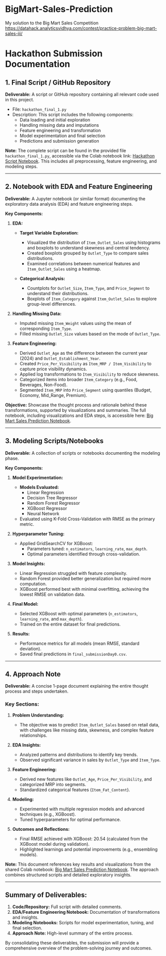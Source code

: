 # BigMart-Sales-Prediction
My solution to the Big Mart Sales Competition https://datahack.analyticsvidhya.com/contest/practice-problem-big-mart-sales-iii/

# Hackathon Submission Documentation

## 1. Final Script / GitHub Repository

**Deliverable:** A script or GitHub repository containing all relevant code used in this project.

- File: `hackathon_final_1.py`
- Description: This script includes the following components:
  - Data loading and initial exploration
  - Handling missing data and imputations
  - Feature engineering and transformation
  - Model experimentation and final selection
  - Predictions and submission generation

**Note:** The complete script can be found in the provided file `hackathon_final_1.py`, accessible via the Colab notebook link: [Hackathon Script Notebook](https://colab.research.google.com/drive/1BhMtbhooumrcz-9dtzThPU8Wdjegy7zB?usp=sharing). This includes all preprocessing, feature engineering, and modeling steps.

---

## 2. Notebook with EDA and Feature Engineering

**Deliverable:** A Jupyter notebook (or similar format) documenting the exploratory data analysis (EDA) and feature engineering steps.

**Key Components:**

1. **EDA:**
   - **Target Variable Exploration:**
     - Visualized the distribution of `Item_Outlet_Sales` using histograms and boxplots to understand skewness and central tendency.
     - Created boxplots grouped by `Outlet_Type` to compare sales distributions.
     - Examined correlations between numerical features and `Item_Outlet_Sales` using a heatmap.

   - **Categorical Analysis:**
     - Countplots for `Outlet_Size`, `Item_Type`, and `Price_Segment` to understand their distributions.
     - Boxplots of `Item_Category` against `Item_Outlet_Sales` to explore group-level differences.

2. **Handling Missing Data:**
   - Imputed missing `Item_Weight` values using the mean of corresponding `Item_Type`.
   - Filled missing `Outlet_Size` values based on the mode of `Outlet_Type`.

3. **Feature Engineering:**
   - Derived `Outlet_Age` as the difference between the current year (2024) and `Outlet_Establishment_Year`.
   - Created `Price_Per_Visibility` as `Item_MRP / Item_Visibility` to capture price visibility dynamics.
   - Applied log transformations to `Item_Visibility` to reduce skewness.
   - Categorized items into broader `Item_Category` (e.g., Food, Beverages, Non-Food).
   - Segmented `Item_MRP` into `Price_Segment` using quantiles (Budget, Economy, Mid_Range, Premium).

**Objective:** Showcase the thought process and rationale behind these transformations, supported by visualizations and summaries. The full notebook, including visualizations and EDA steps, is accessible here: [Big Mart Sales Prediction Notebook](https://colab.research.google.com/drive/1BhMtbhooumrcz-9dtzThPU8Wdjegy7zB?usp=sharing).

---

## 3. Modeling Scripts/Notebooks

**Deliverable:** A collection of scripts or notebooks documenting the modeling phase.

**Key Components:**

1. **Model Experimentation:**
   - **Models Evaluated:**
     - Linear Regression
     - Decision Tree Regressor
     - Random Forest Regressor
     - XGBoost Regressor
     - Neural Network
   - Evaluated using K-Fold Cross-Validation with RMSE as the primary metric.

2. **Hyperparameter Tuning:**
   - Applied GridSearchCV for XGBoost:
     - Parameters tuned: `n_estimators`, `learning_rate`, `max_depth`.
     - Optimal parameters identified through cross-validation.

3. **Model Insights:**
   - Linear Regression struggled with feature complexity.
   - Random Forest provided better generalization but required more computation.
   - XGBoost performed best with minimal overfitting, achieving the lowest RMSE on validation data.

4. **Final Model:**
   - Selected XGBoost with optimal parameters (`n_estimators`, `learning_rate`, and `max_depth`).
   - Trained on the entire dataset for final predictions.

5. **Results:**
   - Performance metrics for all models (mean RMSE, standard deviation).
   - Saved final predictions in `final_submissionDay0.csv`.

---

## 4. Approach Note

**Deliverable:** A concise 1-page document explaining the entire thought process and steps undertaken.

### Key Sections:

1. **Problem Understanding:**
   - The objective was to predict `Item_Outlet_Sales` based on retail data, with challenges like missing data, skewness, and complex feature relationships.

2. **EDA Insights:**
   - Analyzed patterns and distributions to identify key trends.
   - Observed significant variance in sales by `Outlet_Type` and `Item_Type`.

3. **Feature Engineering:**
   - Derived new features like `Outlet_Age`, `Price_Per_Visibility`, and categorized MRP into segments.
   - Standardized categorical features (`Item_Fat_Content`).

4. **Modeling:**
   - Experimented with multiple regression models and advanced techniques (e.g., XGBoost).
   - Tuned hyperparameters for optimal performance.

5. **Outcomes and Reflections:**
   - Final RMSE achieved with XGBoost: 20.54 (calculated from the XGBoost model during validation).
   - Highlighted learnings and potential improvements (e.g., ensembling models).

**Note:** This document references key results and visualizations from the shared Colab notebook: [Big Mart Sales Prediction Notebook](https://colab.research.google.com/drive/1BhMtbhooumrcz-9dtzThPU8Wdjegy7zB?usp=sharing). The approach combines structured scripts and detailed exploratory insights.

---

## Summary of Deliverables:

1. **Code/Repository:** Full script with detailed comments.
2. **EDA/Feature Engineering Notebook:** Documentation of transformations and insights.
3. **Modeling Notebooks:** Scripts for model experimentation, tuning, and final selection.
4. **Approach Note:** High-level summary of the entire process.

By consolidating these deliverables, the submission will provide a comprehensive overview of the problem-solving journey and outcomes.

